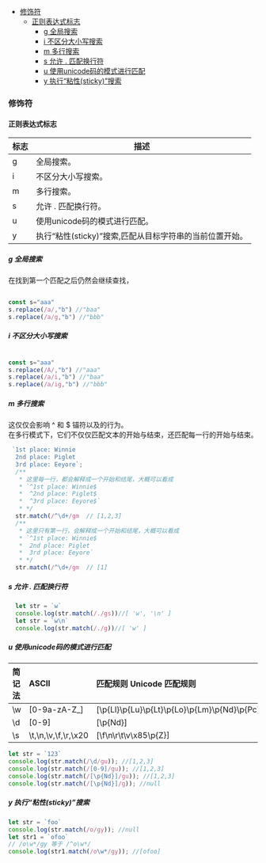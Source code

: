 - [修饰符](#修饰符)
  - [正则表达式标志](#正则表达式标志)
    - [g 全局搜索](#g-全局搜索)
    - [i 不区分大小写搜索](#i-不区分大小写搜索)
    - [m 多行搜索](#m-多行搜索)
    - [s  允许 . 匹配换行符](#s--允许--匹配换行符)
    - [u 使用unicode码的模式进行匹配](#u-使用unicode码的模式进行匹配)
    - [y 执行“粘性(sticky)”搜索](#y-执行粘性sticky搜索)

### 修饰符

#### 正则表达式标志

| 标志 | 描述                                                    |
| ---- | ------------------------------------------------------- |
| g    | 全局搜索。                                              |
| i    | 不区分大小写搜索。                                      |
| m    | 多行搜索。                                              |
| s    | 允许 . 匹配换行符。                                     |
| u    | 使用unicode码的模式进行匹配。                           |
| y    | 执行“粘性(sticky)”搜索,匹配从目标字符串的当前位置开始。 |

##### g 全局搜索

在找到第一个匹配之后仍然会继续查找，

```javascript

const s="aaa"
s.replace(/a/,"b") //"baa"
s.replace(/a/g,"b") //"bbb"

```

##### i 不区分大小写搜索

```javascript

const s="aaa"
s.replace(/A/,"b") //"aaa"
s.replace(/a/i,"b") //"baa"
s.replace(/a/ig,"b") //"bbb"

```

##### m 多行搜索

这仅仅会影响 ^ 和 $ 锚符以及的行为。  
在多行模式下，它们不仅仅匹配文本的开始与结束，还匹配每一行的开始与结束。  

```javascript
 `1st place: Winnie
  2nd place: Piglet
  3rd place: Eeyore`;
  /**
   * 这里每一行，都会解释成一个开始和结尾，大概可以看成
   * `^1st place: Winnie$
   *  ^2nd place: Piglet$
   *  ^3rd place: Eeyore$`
   * */ 
  str.match(/^\d+/gm  // [1,2,3]
  /**
   * 这里只有第一行，会解释成一个开始和结尾，大概可以看成
   * `^1st place: Winnie$
   *  2nd place: Piglet
   *  3rd place: Eeyore`
   * */ 
  str.match(/^\d+/gm  // [1]

```

##### s  允许 . 匹配换行符

```javascript
  let str = `w`
  console.log(str.match(/./gs))//[ 'w', '\n' ]
  let str = `w\n`
  console.log(str.match(/./g))//[ 'w' ]

```

##### u 使用unicode码的模式进行匹配

| 简记法 | ASCII               | 匹配规则 Unicode 匹配规则                    |
| :----- | :------------------ | :------------------------------------------- |
| \w     | [0-9a-zA-Z_]        | [\p{Ll}\p{Lu}\p{Lt}\p{Lo}\p{Lm}\p{Nd}\p{Pc}] |
| \d     | [0-9]               | [\p{Nd}]                                     |
| \s     | \t,\n,\v,\f,\r,\x20 | [\f\n\r\t\v\x85\p{Z}]                        |

```javascript
let str = `123`
console.log(str.match(/\d/gu)); //[1,2,3]
console.log(str.match(/[0-9]/gu)); //[1,2,3]
console.log(str.match(/[\p{Nd}]/gu)); //[1,2,3]
console.log(str.match(/[\p{Nd}]/g)); //null
```

##### y 执行“粘性(sticky)”搜索

```javascript
let str = `foo`
console.log(str.match(/o/gy)); //null
let str1 = `ofoo`
// /o\w*/gy 等于 /^o\w*/
console.log(str1.match(/o\w*/gy)); //[ofoo]
```
